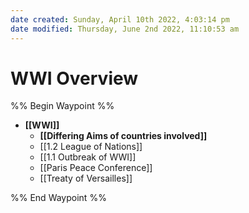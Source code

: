 ```yaml
---
date created: Sunday, April 10th 2022, 4:03:14 pm
date modified: Thursday, June 2nd 2022, 11:10:53 am
---
```


# WWI Overview

%% Begin Waypoint %%
- **[[WWI]]**
	- **[[Differing Aims of countries involved]]**
	- [[1.2 League of Nations]]
	- [[1.1 Outbreak of WWI]]
	- [[Paris Peace Conference]]
	- [[Treaty of Versailles]]

%% End Waypoint %%